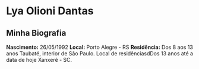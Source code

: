 # Lya Olioni Dantas
## Minha Biografia
**Nascimento:** 26/05/1992
**Local:** Porto Alegre - RS
**Residência:** Dos 8 aos 13 anos Taubaté, interior de São Paulo. Local de residênciasdDos 13 anos até a data de hoje Xanxerê - SC.
